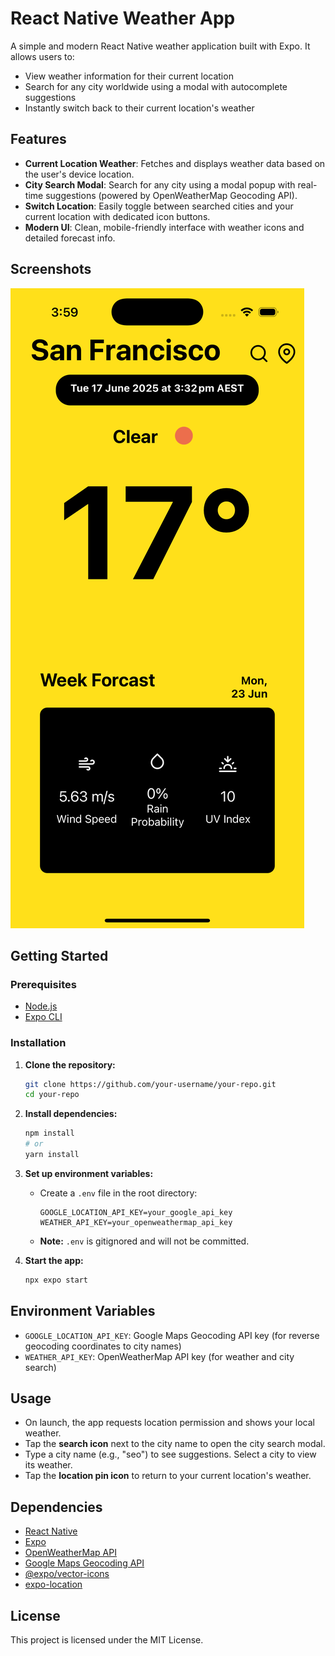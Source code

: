 # React Native Weather App

A simple and modern React Native weather application built with Expo. It allows users to:

- View weather information for their current location
- Search for any city worldwide using a modal with autocomplete suggestions
- Instantly switch back to their current location's weather

## Features

- **Current Location Weather**: Fetches and displays weather data based on the user's device location.
- **City Search Modal**: Search for any city using a modal popup with real-time suggestions (powered by OpenWeatherMap Geocoding API).
- **Switch Location**: Easily toggle between searched cities and your current location with dedicated icon buttons.
- **Modern UI**: Clean, mobile-friendly interface with weather icons and detailed forecast info.

## Screenshots

![App Screenshot 1](./assets/screenshot1.png)



## Getting Started

### Prerequisites
- [Node.js](https://nodejs.org/)
- [Expo CLI](https://docs.expo.dev/get-started/installation/)

### Installation

1. **Clone the repository:**
   ```bash
   git clone https://github.com/your-username/your-repo.git
   cd your-repo
   ```
2. **Install dependencies:**
   ```bash
   npm install
   # or
   yarn install
   ```
3. **Set up environment variables:**
   - Create a `.env` file in the root directory:
     ```env
     GOOGLE_LOCATION_API_KEY=your_google_api_key
     WEATHER_API_KEY=your_openweathermap_api_key
     ```
   - **Note:** `.env` is gitignored and will not be committed.

4. **Start the app:**
   ```bash
   npx expo start
   ```

## Environment Variables
- `GOOGLE_LOCATION_API_KEY`: Google Maps Geocoding API key (for reverse geocoding coordinates to city names)
- `WEATHER_API_KEY`: OpenWeatherMap API key (for weather and city search)

## Usage
- On launch, the app requests location permission and shows your local weather.
- Tap the **search icon** next to the city name to open the city search modal.
- Type a city name (e.g., "seo") to see suggestions. Select a city to view its weather.
- Tap the **location pin icon** to return to your current location's weather.

## Dependencies
- [React Native](https://reactnative.dev/)
- [Expo](https://expo.dev/)
- [OpenWeatherMap API](https://openweathermap.org/api)
- [Google Maps Geocoding API](https://developers.google.com/maps/documentation/geocoding/overview)
- [@expo/vector-icons](https://docs.expo.dev/guides/icons/)
- [expo-location](https://docs.expo.dev/versions/latest/sdk/location/)

## License

This project is licensed under the MIT License. 